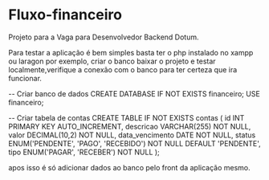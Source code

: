 # Fluxo-financeiro
Projeto para a Vaga para Desenvolvedor Backend Dotum.

Para testar a aplicação é bem simples basta ter o php instalado no xampp ou laragon por exemplo, criar o banco baixar o projeto e testar localmente,verifique a conexão com o banco para ter certeza que ira funcionar.

-- Criar banco de dados
CREATE DATABASE IF NOT EXISTS financeiro;
USE financeiro;

-- Criar tabela de contas
CREATE TABLE IF NOT EXISTS contas (
    id INT PRIMARY KEY AUTO_INCREMENT,
    descricao VARCHAR(255) NOT NULL,
    valor DECIMAL(10,2) NOT NULL,
    data_vencimento DATE NOT NULL,
    status ENUM('PENDENTE', 'PAGO', 'RECEBIDO') NOT NULL DEFAULT 'PENDENTE',
    tipo ENUM('PAGAR', 'RECEBER') NOT NULL
);

apos isso é só adicionar dados ao banco pelo front da aplicação mesmo.
